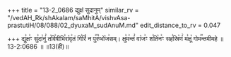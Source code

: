 +++
title = "13-2_0686 द्युक्षं सुदानुम्"
similar_rv = "/vedAH_Rk/shAkalam/saMhitA/vishvAsa-prastutiH/08/088/02_dyuxaM_sudAnuM.md"
edit_distance_to_rv = 0.047

+++
द्यु꣣क्ष꣢ꣳ सु꣣दा꣢नुं꣣ त꣡वि꣢षीभि꣣रा꣡वृ꣢तं गि꣣रिं꣡ न पु꣢꣯रु꣣भो꣡ज꣢सम्। क्षु꣣म꣢न्तं꣣ वा꣡ज꣢ꣳ श꣣ति꣡न꣢ꣳ सह꣣स्रि꣡णं꣢ म꣣क्षू꣡ गोम꣢꣯न्तमीमहे ॥ 13-2:0686 ॥ ॥13(ही)॥

<div class="js_include " url="/vedAH_Rk/shAkalam/saMhitA/vishvAsa-prastutiH/08/088/02_dyuxaM_sudAnuM.md"  newLevelForH1="2" title="विश्वास-शाकल-प्रस्तुतिः"  > </div>